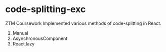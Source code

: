 # code-splitting-exc
ZTM Coursework
Implemented various methods of code-splitting in React. 
1. Manual
2. AsynchronousComponent 
3. React.lazy
